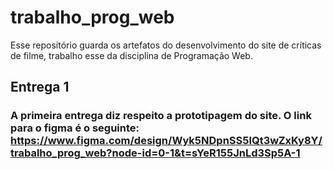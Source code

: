 # trabalho_prog_web
Esse repositório guarda os artefatos do desenvolvimento do site de críticas de filme, trabalho esse da disciplina de Programação Web.
## Entrega 1
### A primeira entrega diz respeito a prototipagem do site. O link para o figma é o seguinte: https://www.figma.com/design/Wyk5NDpnSS5IQt3wZxKy8Y/trabalho_prog_web?node-id=0-1&t=sYeR155JnLd3Sp5A-1
